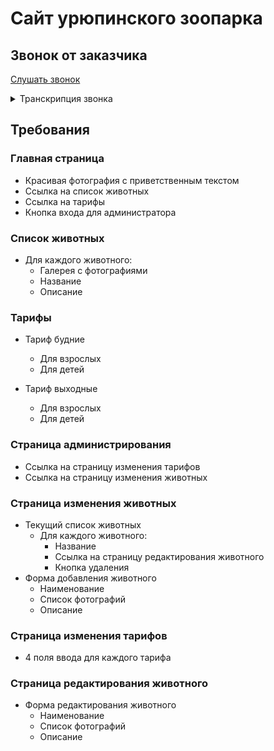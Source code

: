 
# Сайт урюпинского зоопарка

## Звонок от заказчика

[Слушать звонок](https://drive.google.com/file/d/1rY8d-On1wKinH4uDloK0DqV52EVNapMd/view?usp=sharing)

<details>
<summary>Транскрипция звонка</summary>
<p>
Здравствуйте! Меня зовут Марина Петровна. Я директор по развитию урюпинского зоопарка. 
Мне посоветовали вас как людей ответственных и профессиональных. Нам срочно 
необходимо создать сайт для зоопарка. Ничего сверхъестественного - страница с 
описанием, список животных с подробной информацией и система администрирования.

Нужна возможность добавлять новых животных и редактировать существующих. 
Также очень важно наличие прокручивающейся галереи фотографий для каждого 
животного. И не забудьте про страницу с тарифами на посещение.

Урюпинск будет вам крайне благодарен! До свидания!
</p>
</details>

## Требования

### Главная страница

* Красивая фотография с приветственным текстом
* Ссылка на список животных
* Ссылка на тарифы
* Кнопка входа для администратора

### Список животных

* Для каждого животного:
  * Галерея с фотографиями
  * Название
  * Описание

### Тарифы

* Тариф будние
  * Для взрослых
  * Для детей

* Тариф выходные
  * Для взрослых
  * Для детей

### Страница администрирования

* Ссылка на страницу изменения тарифов
* Ссылка на страницу изменения животных

### Страница изменения животных

* Текущий список животных
  * Для каждого животного:
    * Название
    * Ссылка на страницу редактирования животного
    * Кнопка удаления
* Форма добавления животного
  * Наименование
  * Список фотографий
  * Описание

### Страница изменения тарифов

* 4 поля ввода для каждого тарифа

### Страница редактирования животного

* Форма редактирования животного
  * Наименование
  * Список фотографий
  * Описание
